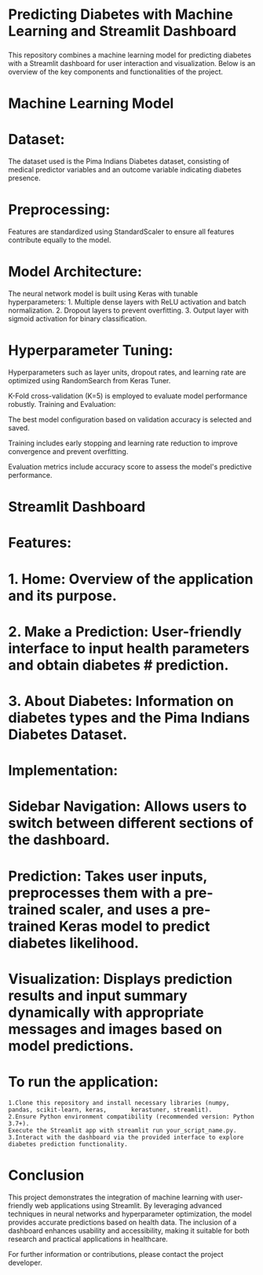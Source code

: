# Predicting Diabetes with Machine Learning and Streamlit Dashboard

###
This repository combines a machine learning model for predicting diabetes with a Streamlit dashboard for user interaction and visualization. Below is an overview of the key components and functionalities of the project.
###


# Machine Learning Model
# Dataset:
The dataset used is the Pima Indians Diabetes dataset, consisting of medical predictor variables and an outcome variable indicating diabetes presence.


# Preprocessing:
Features are standardized using StandardScaler to ensure all features contribute equally to the model.

# Model Architecture:
The neural network model is built using Keras with tunable hyperparameters:
    1. Multiple dense layers with ReLU activation and batch normalization.
    2. Dropout layers to prevent overfitting.
    3. Output layer with sigmoid activation for binary classification.

# Hyperparameter Tuning:
Hyperparameters such as layer units, dropout rates, and learning rate are optimized using RandomSearch from Keras Tuner.

K-Fold cross-validation (K=5) is employed to evaluate model performance robustly.
Training and Evaluation:

The best model configuration based on validation accuracy is selected and saved.

Training includes early stopping and learning rate reduction to improve convergence and prevent overfitting.

Evaluation metrics include accuracy score to assess the model's predictive performance.

# Streamlit Dashboard
# Features:

#   1. Home: Overview of the application and its purpose.
#   2. Make a Prediction: User-friendly interface to input health parameters and obtain diabetes        #      prediction.
#   3. About Diabetes: Information on diabetes types and the Pima Indians Diabetes Dataset.

# Implementation:

# Sidebar Navigation: Allows users to switch between different sections of the dashboard.
# Prediction: Takes user inputs, preprocesses them with a pre-trained scaler, and uses a pre-trained Keras model to predict diabetes likelihood.
# Visualization: Displays prediction results and input summary dynamically with appropriate messages and images based on model predictions.

# To run the application:
    1.Clone this repository and install necessary libraries (numpy, pandas, scikit-learn, keras,       kerastuner, streamlit).
    2.Ensure Python environment compatibility (recommended version: Python 3.7+).
    Execute the Streamlit app with streamlit run your_script_name.py.
    3.Interact with the dashboard via the provided interface to explore diabetes prediction functionality.

# Conclusion
This project demonstrates the integration of machine learning with user-friendly web applications using Streamlit. By leveraging advanced techniques in neural networks and hyperparameter optimization, the model provides accurate predictions based on health data. The inclusion of a dashboard enhances usability and accessibility, making it suitable for both research and practical applications in healthcare.

For further information or contributions, please contact the project developer.